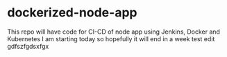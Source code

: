 # dockerized-node-app
This repo will have code for CI-CD of node app using Jenkins, Docker and Kubernetes
I am starting today so hopefully it will end in a week
test edit
gdfszfgdsxfgx
